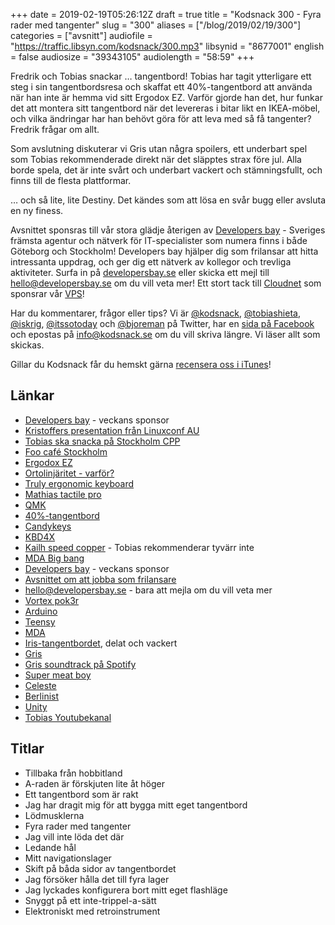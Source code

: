 +++
date = 2019-02-19T05:26:12Z
draft = true
title = "Kodsnack 300 - Fyra rader med tangenter"
slug = "300"
aliases = ["/blog/2019/02/19/300"]
categories = ["avsnitt"]
audiofile = "https://traffic.libsyn.com/kodsnack/300.mp3"
libsynid = "8677001"
english = false
audiosize = "39343105"
audiolength = "58:59"
+++

Fredrik och Tobias snackar … tangentbord! Tobias har tagit ytterligare ett steg i sin tangentbordsresa och skaffat ett 40%-tangentbord att använda när han inte är hemma vid sitt Ergodox EZ. Varför gjorde han det, hur funkar det att montera sitt tangentbord när det levereras i bitar likt en IKEA-möbel, och vilka ändringar har han behövt göra för att leva med så få tangenter? Fredrik frågar om allt.

Som avslutning diskuterar vi Gris utan några spoilers, ett underbart spel som Tobias rekommenderade direkt när det släpptes strax före jul. Alla borde spela, det är inte svårt och underbart vackert och stämningsfullt, och finns till de flesta plattformar.

… och så lite, lite Destiny. Det kändes som att lösa en svår bugg eller avsluta en ny finess.

Avsnittet sponsras till vår stora glädje återigen av [Developers bay](http://developersbay.se/) - Sveriges främsta agentur och nätverk för IT-specialister som numera finns i både Göteborg och Stockholm! Developers bay hjälper dig som frilansar att hitta intressanta uppdrag, och ger dig ett nätverk av kollegor och trevliga aktiviteter. Surfa in på [developersbay.se](http://developersbay.se/) eller skicka ett mejl till [hello@developersbay.se](mailto:hello@developersbay.se) om du vill veta mer!
Ett stort tack till [Cloudnet](http://www.cloudnet.se) som sponsrar vår [VPS](http://en.wikipedia.org/wiki/Virtual_private_server)!

Har du kommentarer, frågor eller tips? Vi är [@kodsnack](https://www.twitter.com/kodsnack), [@tobiashieta](https://www.twitter.com/tobiashieta), [@iskrig](https://www.twitter.com/iskrig), [@itssotoday](https://twitter.com/itssotoday) och [@bjoreman](https://www.twitter.com/bjoreman) på Twitter, har en [sida på Facebook](https://www.facebook.com/kodsnack) och epostas på [info@kodsnack.se](mailto:info@kodsnack.se) om du vill skriva längre. Vi läser allt som skickas.

Gillar du Kodsnack får du hemskt gärna [recensera oss i iTunes](http://itunes.apple.com/se/podcast/kodsnack/id561631498?l=en)!

## Länkar ##
* [Developers bay](http://developersbay.se/) - veckans sponsor
* [Kristoffers presentation från Linuxconf AU](https://www.youtube.com/watch?v=hGY3uBHVVr4)
* [Tobias ska snacka på Stockholm CPP](https://www.meetup.com/StockholmCpp/events/258304806/)
* [Foo café Stockholm](http://foocafe.org/stockholm)
* [Ergodox EZ](https://ergodox-ez.com/pages/ergodox-ez-keyboard)
* [Ortolinjäritet - varför?](https://www.reddit.com/r/MechanicalKeyboards/comments/4wipjk/why_ortholinear/)
* [Truly ergonomic keyboard](https://www.trulyergonomic.com/store/index.php)
* [Mathias tactile pro](http://matias.ca/tactilepro4/)
* [QMK](https://docs.qmk.fm/#/)
* [40%-tangentbord](https://www.google.com/search?rls=en&q=40%25+keyboard&tbm=isch&source=univ&client=safari&sa=X&ved=2ahUKEwjT3pCe_cLgAhWnzqYKHVeKDL0QsAR6BAgEEAE&biw=1352&bih=731)
* [Candykeys](https://candykeys.com/)
* [KBD4X](https://candykeys.com/product/kbd4x-custom)
* [Kailh speed copper](https://www.youtube.com/watch?v=YaW_3FDltnI) - Tobias rekommenderar tyvärr inte
* [MDA Big bang](https://kono.store/products/mda-big-bang)
* [Developers bay](http://developersbay.se/) - veckans sponsor
* [Avsnittet om att jobba som frilansare](https://kodsnack.se/223/)
* [hello@developersbay.se](mailto:hello@developersbay.se) - bara att mejla om du vill veta mer
* [Vortex pok3r](https://bjoreman.com/thoughts/pok3r.html)
* [Arduino](https://en.wikipedia.org/wiki/Arduino)
* [Teensy](https://www.pjrc.com/teensy/)
* [MDA](https://imgur.com/a/h5wsN)
* [Iris-tangentbordet](https://keeb.io/products/iris-keyboard-split-ergonomic-keyboard?variant=8034004860958), delat och vackert
* [Gris](https://en.wikipedia.org/wiki/Gris_%28video_game%29)
* [Gris soundtrack på Spotify](https://open.spotify.com/album/2YMWspDGtbDgYULXvVQFM6?si=bzwfU5_iQ4CJSX48TXJ5tg)
* [Super meat boy](https://en.wikipedia.org/wiki/Super_Meat_Boy)
* [Celeste](https://en.wikipedia.org/wiki/Celeste_%28video_game%29)
* [Berlinist](https://berlinistband.bandcamp.com/)
* [Unity](https://en.wikipedia.org/wiki/Unity_%28game_engine%29)
* [Tobias Youtubekanal](https://www.youtube.com/user/tobiashieta/videos?sort=dd&view=0&shelf_id=0)

## Titlar ##
* Tillbaka från hobbitland
* A-raden är förskjuten lite åt höger
* Ett tangentbord som är rakt
* Jag har dragit mig för att bygga mitt eget tangentbord
* Lödmusklerna
* Fyra rader med tangenter
* Jag vill inte löda det där
* Ledande hål
* Mitt navigationslager
* Skift på båda sidor av tangentbordet
* Jag försöker hålla det till fyra lager
* Jag lyckades konfigurera bort mitt eget flashläge
* Snyggt på ett inte-trippel-a-sätt
* Elektroniskt med retroinstrument